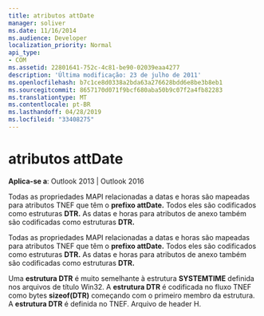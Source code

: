 ```yaml
---
title: atributos attDate
manager: soliver
ms.date: 11/16/2014
ms.audience: Developer
localization_priority: Normal
api_type:
- COM
ms.assetid: 22801641-752c-4c81-be90-02039eaa4277
description: 'Última modificação: 23 de julho de 2011'
ms.openlocfilehash: b7c1ce8d0338a2bda63a276628bdd6e8be3b8eb1
ms.sourcegitcommit: 8657170d071f9bcf680aba50b9c07f2a4fb82283
ms.translationtype: MT
ms.contentlocale: pt-BR
ms.lasthandoff: 04/28/2019
ms.locfileid: "33408275"
---
```

# <a name="attdate-attributes"></a>atributos attDate

  
  
**Aplica-se a**: Outlook 2013 | Outlook 2016 
  
Todas as propriedades MAPI relacionadas a datas e horas são mapeadas para atributos TNEF que têm o **prefixo attDate.** Todos eles são codificados como estruturas **DTR.** As datas e horas para atributos de anexo também são codificadas como estruturas **DTR.** 
  
Todas as propriedades MAPI relacionadas a datas e horas são mapeadas para atributos TNEF que têm o **prefixo attDate.** Todos eles são codificados como estruturas **DTR.** As datas e horas para atributos de anexo também são codificadas como estruturas **DTR.** 
  
Uma **estrutura DTR** é muito semelhante à estrutura **SYSTEMTIME** definida nos arquivos de título Win32. A **estrutura DTR** é codificada no fluxo TNEF como bytes **sizeof(DTR)** começando com o primeiro membro da estrutura. A **estrutura DTR** é definida no TNEF. Arquivo de header H. 
  

